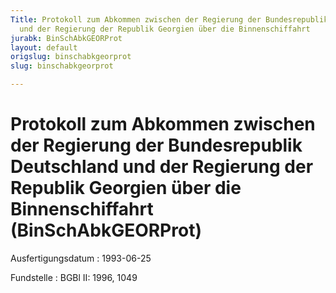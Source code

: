 ```yaml
---
Title: Protokoll zum Abkommen zwischen der Regierung der Bundesrepublik Deutschland
  und der Regierung der Republik Georgien über die Binnenschiffahrt
jurabk: BinSchAbkGEORProt
layout: default
origslug: binschabkgeorprot
slug: binschabkgeorprot

---
```


# Protokoll zum Abkommen zwischen der Regierung der Bundesrepublik Deutschland und der Regierung der Republik Georgien über die Binnenschiffahrt (BinSchAbkGEORProt)

Ausfertigungsdatum
:   1993-06-25

Fundstelle
:   BGBl II: 1996, 1049

